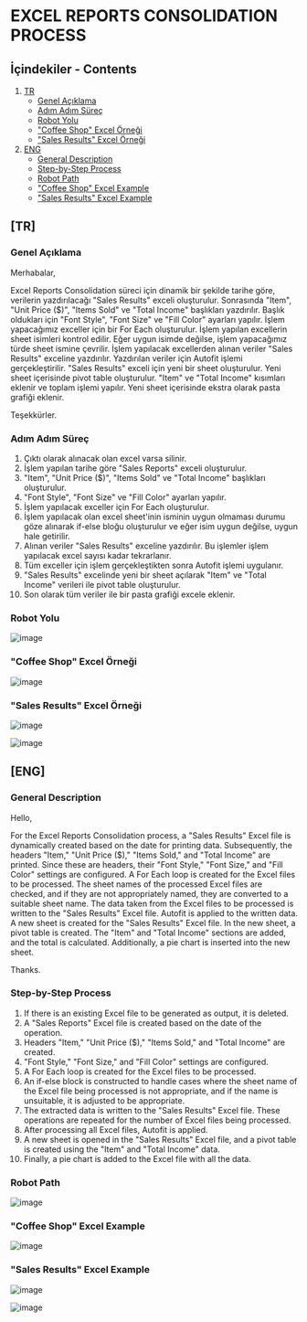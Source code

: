 # EXCEL REPORTS CONSOLIDATION PROCESS

## İçindekiler - Contents

1. [TR](#tr)
   - [Genel Açıklama](#genel-açıklama)
   - [Adım Adım Süreç](#adım-adım-süreç)
   - [Robot Yolu](#robot-yolu)
   - ["Coffee Shop" Excel Örneği](#coffee-shop-excel-örneği)
   - ["Sales Results" Excel Örneği](#sales-results-excel-örneği)
2. [ENG](#eng)
   - [General Description](#general-description)
   - [Step-by-Step Process](#step-by-step-process)
   - [Robot Path](#robot-path)
   - ["Coffee Shop" Excel Example](#coffee-shop-excel-example)
   - ["Sales Results" Excel Example](#sales-results-excel-example)

## [TR]

### Genel Açıklama

Merhabalar,

Excel Reports Consolidation süreci için dinamik bir şekilde tarihe göre, verilerin yazdırılacağı "Sales Results" exceli oluşturulur.
Sonrasında "Item", "Unit Price ($)", "Items Sold" ve "Total Income" başlıkları yazdırılır. Başlık oldukları için "Font Style", "Font Size"
ve "Fill Color" ayarları yapılır. İşlem yapacağımız exceller için bir For Each oluşturulur. İşlem yapılan excellerin sheet isimleri 
kontrol edilir. Eğer uygun isimde değilse, işlem yapacağımız türde sheet ismine çevrilir. İşlem yapılacak excellerden alınan veriler
"Sales Results" exceline yazdırılır. Yazdırılan veriler için Autofit işlemi gerçekleştirilir. "Sales Results" exceli için yeni bir sheet
oluşturulur. Yeni sheet içerisinde pivot table oluşturulur. "Item" ve "Total Income" kısımları eklenir ve toplam işlemi yapılır. Yeni sheet 
içerisinde ekstra olarak pasta grafiği eklenir.

Teşekkürler.

### Adım Adım Süreç

1. Çıktı olarak alınacak olan excel varsa silinir.
2. İşlem yapılan tarihe göre "Sales Reports" exceli oluşturulur.
3. "Item", "Unit Price ($)", "Items Sold" ve "Total Income" başlıkları oluşturulur.
4. "Font Style", "Font Size" ve "Fill Color" ayarları yapılır.
5. İşlem yapılacak exceller için For Each oluşturulur.
6. İşlem yapılacak olan excel sheet'inin isminin uygun olmaması durumu göze alınarak if-else bloğu oluşturulur ve eğer isim uygun değilse, uygun hale getirilir.
7. Alınan veriler "Sales Results" exceline yazdırılır. Bu işlemler işlem yapılacak excel sayısı kadar tekrarlanır.
9. Tüm exceller için işlem gerçekleştikten sonra Autofit işlemi uygulanır.
10. "Sales Results" excelinde yeni bir sheet açılarak "Item" ve "Total Income" verileri ile pivot table oluşturulur.
11. Son olarak tüm veriler ile bir pasta grafiği excele eklenir.

### Robot Yolu

![image](https://github.com/user-attachments/assets/87f4b227-ee6c-448b-9794-3923f6b56740)

### "Coffee Shop" Excel Örneği

![image](https://github.com/user-attachments/assets/d80621b5-8b93-4fc9-8ca8-8d63da915bb8)

### "Sales Results" Excel Örneği

![image](https://github.com/user-attachments/assets/d1c7cf98-72fd-46c2-bb52-7c0707f567a7)

![image](https://github.com/user-attachments/assets/c65c09af-2a1b-4ce3-821f-bdb3910e4720)

## [ENG]

### General Description

Hello,

For the Excel Reports Consolidation process, a "Sales Results" Excel file is dynamically created based on the date for printing data. 
Subsequently, the headers "Item," "Unit Price ($)," "Items Sold," and "Total Income" are printed. Since these are headers, their "Font Style," "Font Size," and "Fill Color" settings are configured. 
A For Each loop is created for the Excel files to be processed. The sheet names of the processed Excel files are checked, and if they are not appropriately named, they are converted to a suitable sheet name. 
The data taken from the Excel files to be processed is written to the "Sales Results" Excel file. Autofit is applied to the written data. A new sheet is created for the "Sales Results" Excel file. 
In the new sheet, a pivot table is created. The "Item" and "Total Income" sections are added, and the total is calculated. Additionally, a pie chart is inserted into the new sheet.

Thanks.

### Step-by-Step Process

1. If there is an existing Excel file to be generated as output, it is deleted.
2. A "Sales Reports" Excel file is created based on the date of the operation.
3. Headers "Item," "Unit Price ($)," "Items Sold," and "Total Income" are created.
4. "Font Style," "Font Size," and "Fill Color" settings are configured.
5. A For Each loop is created for the Excel files to be processed.
6. An if-else block is constructed to handle cases where the sheet name of the Excel file being processed is not appropriate, and if the name is unsuitable, it is adjusted to be appropriate.
7. The extracted data is written to the "Sales Results" Excel file. These operations are repeated for the number of Excel files being processed.
8. After processing all Excel files, Autofit is applied.
9. A new sheet is opened in the "Sales Results" Excel file, and a pivot table is created using the "Item" and "Total Income" data.
10. Finally, a pie chart is added to the Excel file with all the data.

### Robot Path

![image](https://github.com/user-attachments/assets/d7658dea-dbdf-4024-825c-2948bfadb41b)

### "Coffee Shop" Excel Example

![image](https://github.com/user-attachments/assets/d80621b5-8b93-4fc9-8ca8-8d63da915bb8)

### "Sales Results" Excel Example

![image](https://github.com/user-attachments/assets/d1c7cf98-72fd-46c2-bb52-7c0707f567a7)

![image](https://github.com/user-attachments/assets/c65c09af-2a1b-4ce3-821f-bdb3910e4720)
